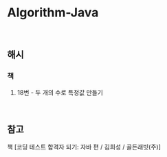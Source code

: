 # Algorithm-Java

<br/>

## 해시
### 책
1. 18번 - 두 개의 수로 특정값 만들기

<br/>

## 참고
책 [코딩 테스트 합격자 되기: 자바 편 / 김희성 / 골든래빗(주)]